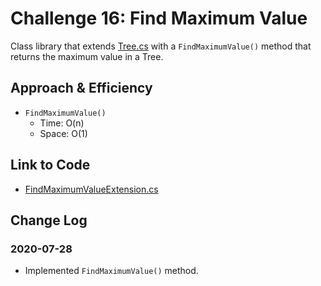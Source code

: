 # Challenge 16: Find Maximum Value

Class library that extends [Tree.cs](../data-structures/Trees/Tree.cs) with a `FindMaximumValue()` method that returns the maximum value in a Tree<int>.

## Approach & Efficiency

- `FindMaximumValue()`
    - Time: O(n)
    - Space: O(1)

## Link to Code

- [FindMaximumValueExtension.cs](Classes/FindMaximumValueExtension.cs)

## Change Log

### 2020-07-28

- Implemented `FindMaximumValue()` method.